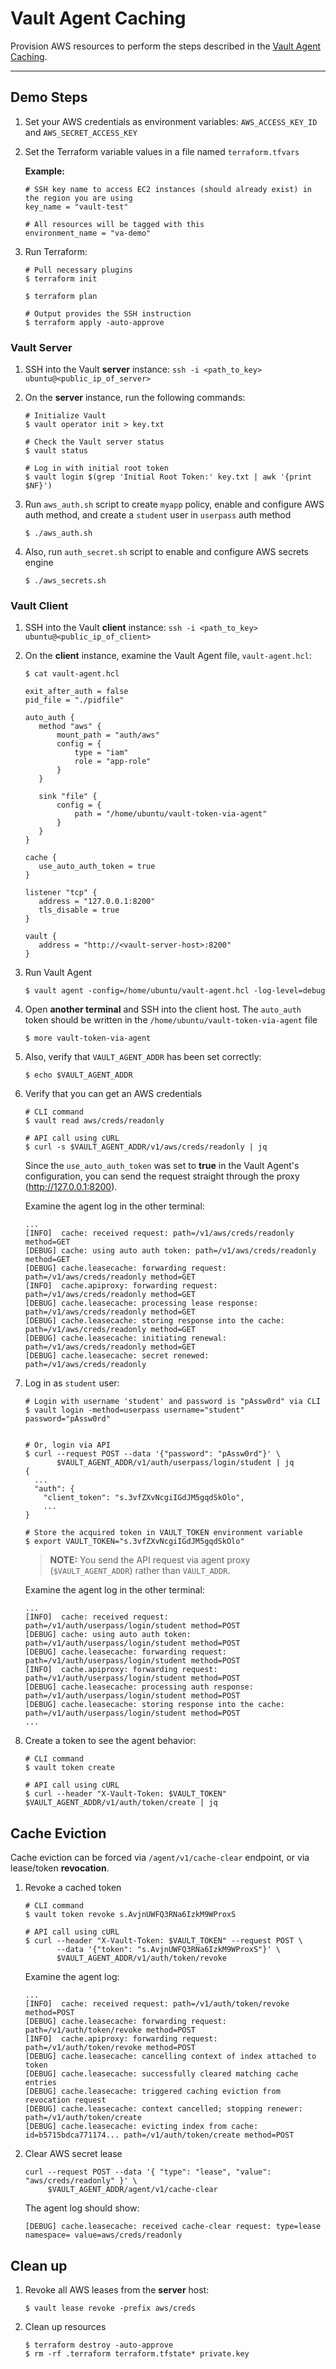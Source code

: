 # Vault Agent Caching

Provision AWS resources to perform the steps described in the [Vault Agent Caching](https://learn.hashicorp.com/vault/identity-access-management/agent-caching).

---

## Demo Steps

1. Set your AWS credentials as environment variables: `AWS_ACCESS_KEY_ID` and `AWS_SECRET_ACCESS_KEY`

1. Set the Terraform variable values in a file named `terraform.tfvars`

    **Example:**

    ```shell
    # SSH key name to access EC2 instances (should already exist) in the region you are using
    key_name = "vault-test"

    # All resources will be tagged with this
    environment_name = "va-demo"
    ```

1. Run Terraform:

    ```shell
    # Pull necessary plugins
    $ terraform init

    $ terraform plan

    # Output provides the SSH instruction
    $ terraform apply -auto-approve
    ```

### Vault Server

1. SSH into the Vault **server** instance: `ssh -i <path_to_key> ubuntu@<public_ip_of_server>`

1. On the **server** instance, run the following commands:

    ```shell
    # Initialize Vault
    $ vault operator init > key.txt

    # Check the Vault server status
    $ vault status

    # Log in with initial root token
    $ vault login $(grep 'Initial Root Token:' key.txt | awk '{print $NF}')    
    ```

1. Run `aws_auth.sh` script to create `myapp` policy, enable and configure AWS auth method, and create a `student` user in `userpass` auth method

    ```plaintext
    $ ./aws_auth.sh
    ```

1. Also, run `auth_secret.sh` script to enable and configure AWS secrets engine

    ```plaintext
    $ ./aws_secrets.sh
    ```

### Vault Client

1. SSH into the Vault **client** instance: `ssh -i <path_to_key> ubuntu@<public_ip_of_client>`

1. On the **client** instance, examine the Vault Agent file, `vault-agent.hcl`:

    ```shell
    $ cat vault-agent.hcl

    exit_after_auth = false
    pid_file = "./pidfile"

    auto_auth {
       method "aws" {
           mount_path = "auth/aws"
           config = {
               type = "iam"
               role = "app-role"
           }
       }

       sink "file" {
           config = {
               path = "/home/ubuntu/vault-token-via-agent"
           }
       }
    }

    cache {
       use_auto_auth_token = true       
    }

    listener "tcp" {
       address = "127.0.0.1:8200"
       tls_disable = true
    }

    vault {
       address = "http://<vault-server-host>:8200"
    }
    ```

1. Run Vault Agent

    ```plaintext
    $ vault agent -config=/home/ubuntu/vault-agent.hcl -log-level=debug
    ```

1. Open **another terminal** and SSH into the client host. The `auto_auth` token should be written in the `/home/ubuntu/vault-token-via-agent` file

    ```plaintext
    $ more vault-token-via-agent
    ```

1. Also, verify that `VAULT_AGENT_ADDR` has been set correctly:

    ```plaintext
    $ echo $VAULT_AGENT_ADDR
    ```

1. Verify that you can get an AWS credentials

    ```shell
    # CLI command
    $ vault read aws/creds/readonly

    # API call using cURL
    $ curl -s $VAULT_AGENT_ADDR/v1/aws/creds/readonly | jq
    ```

    Since the `use_auto_auth_token` was set to **true** in the Vault Agent's configuration, you can send the request straight through the proxy (http://127.0.0.1:8200).

    Examine the agent log in the other terminal:

    ```plaintext
    ...
    [INFO]  cache: received request: path=/v1/aws/creds/readonly method=GET
    [DEBUG] cache: using auto auth token: path=/v1/aws/creds/readonly method=GET
    [DEBUG] cache.leasecache: forwarding request: path=/v1/aws/creds/readonly method=GET
    [INFO]  cache.apiproxy: forwarding request: path=/v1/aws/creds/readonly method=GET
    [DEBUG] cache.leasecache: processing lease response: path=/v1/aws/creds/readonly method=GET
    [DEBUG] cache.leasecache: storing response into the cache: path=/v1/aws/creds/readonly method=GET
    [DEBUG] cache.leasecache: initiating renewal: path=/v1/aws/creds/readonly method=GET
    [DEBUG] cache.leasecache: secret renewed: path=/v1/aws/creds/readonly
    ```

1. Log in as `student` user:

    ```shell
    # Login with username 'student' and password is "pAssw0rd" via CLI
    $ vault login -method=userpass username="student" password="pAssw0rd"


    # Or, login via API
    $ curl --request POST --data '{"password": "pAssw0rd"}' \
           $VAULT_AGENT_ADDR/v1/auth/userpass/login/student | jq
    {
      ...
      "auth": {
        "client_token": "s.3vfZXvNcgiIGdJM5gqdSkOlo",        
        ...
    }

    # Store the acquired token in VAULT_TOKEN environment variable
    $ export VAULT_TOKEN="s.3vfZXvNcgiIGdJM5gqdSkOlo"
    ```

    >**NOTE:** You send the API request via agent proxy (`$VAULT_AGENT_ADDR`) rather than `VAULT_ADDR`.

    Examine the agent log in the other terminal:

    ```plaintext
    ...
    [INFO]  cache: received request: path=/v1/auth/userpass/login/student method=POST
    [DEBUG] cache: using auto auth token: path=/v1/auth/userpass/login/student method=POST
    [DEBUG] cache.leasecache: forwarding request: path=/v1/auth/userpass/login/student method=POST
    [INFO]  cache.apiproxy: forwarding request: path=/v1/auth/userpass/login/student method=POST
    [DEBUG] cache.leasecache: processing auth response: path=/v1/auth/userpass/login/student method=POST
    [DEBUG] cache.leasecache: storing response into the cache: path=/v1/auth/userpass/login/student method=POST
    ...
    ```

1. Create a token to see the agent behavior:

    ```shell
    # CLI command
    $ vault token create

    # API call using cURL
    $ curl --header "X-Vault-Token: $VAULT_TOKEN" $VAULT_AGENT_ADDR/v1/auth/token/create | jq
    ```

## Cache Eviction

Cache eviction can be forced via `/agent/v1/cache-clear` endpoint, or via lease/token **revocation**.

1. Revoke a cached token

    ```shell
    # CLI command
    $ vault token revoke s.AvjnUWFQ3RNa6IzkM9WProxS

    # API call using cURL
    $ curl --header "X-Vault-Token: $VAULT_TOKEN" --request POST \
           --data '{"token": "s.AvjnUWFQ3RNa6IzkM9WProxS"}' \
           $VAULT_AGENT_ADDR/v1/auth/token/revoke
    ```    

    Examine the agent log:

    ```plaintext
    ...
    [INFO]  cache: received request: path=/v1/auth/token/revoke method=POST
    [DEBUG] cache.leasecache: forwarding request: path=/v1/auth/token/revoke method=POST
    [INFO]  cache.apiproxy: forwarding request: path=/v1/auth/token/revoke method=POST
    [DEBUG] cache.leasecache: cancelling context of index attached to token
    [DEBUG] cache.leasecache: successfully cleared matching cache entries
    [DEBUG] cache.leasecache: triggered caching eviction from revocation request
    [DEBUG] cache.leasecache: context cancelled; stopping renewer: path=/v1/auth/token/create
    [DEBUG] cache.leasecache: evicting index from cache: id=b5715bdca771174... path=/v1/auth/token/create method=POST
    ```

1. Clear AWS secret lease

    ```plaintext
    curl --request POST --data '{ "type": "lease", "value": "aws/creds/readonly" }' \
         $VAULT_AGENT_ADDR/agent/v1/cache-clear
    ```
    The agent log should show:

    ```plaintext
    [DEBUG] cache.leasecache: received cache-clear request: type=lease namespace= value=aws/creds/readonly
    ```

## Clean up

1. Revoke all AWS leases from the **server** host:

    ```plaintext
    $ vault lease revoke -prefix aws/creds
    ```

1. Clean up resources

    ```plaintext
    $ terraform destroy -auto-approve
    $ rm -rf .terraform terraform.tfstate* private.key
    ```
